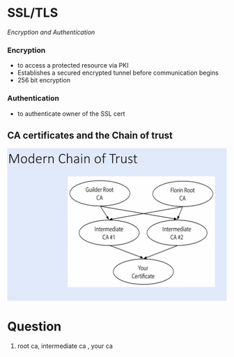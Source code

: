 
# SSL/TLS 
*Encryption and Authentication*
### Encryption
- to access a protected resource via PKI 
- Establishes a secured encrypted tunnel before communication begins
- 256 bit encryption

### Authentication 
- to authenticate owner of the SSL cert

## CA certificates and the  Chain of trust
![](assets/chainoftrust-01.png)


# Question
1. root ca, intermediate ca , your ca
